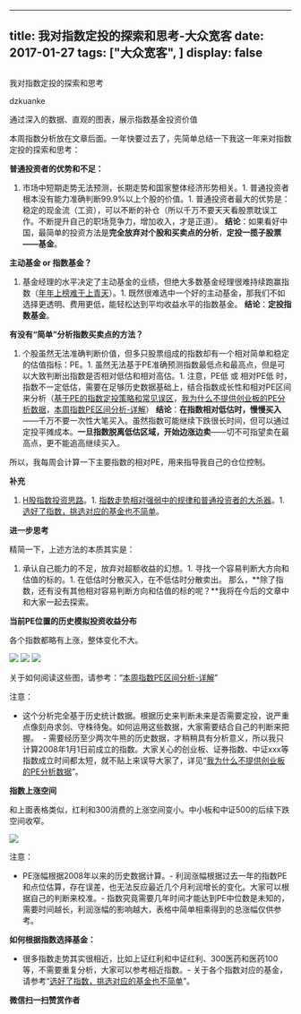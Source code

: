 
---
title:   我对指数定投的探索和思考-大众宽客
date: 2017-01-27
tags: ["大众宽客", ]
display: false
---


## 



我对指数定投的探索和思考




dzkuanke




通过深入的数据、直观的图表，展示指数基金投资价值


本周指数分析放在文章后面。一年快要过去了，先简单总结一下我这一年来对指数定投的探索和思考：



**普通投资者的优势和不足：**
1. 市场中短期走势无法预测，长期走势和国家整体经济形势相关。1. 普通投资者根本没有能力准确判断99.9%以上个股的价值。1. 普通投资者最大的优势是：稳定的现金流（工资），可以不断的补仓（所以千万不要天天看股票耽误工作。不断提升自己的职场竞争力，增加收入，才是正道）。
**结论**：如果看好中国，最简单的投资方法是**完全放弃对个股和买卖点的分析**，**定投一揽子股票——基金**。



**主动基金 or 指数基金？**
1. 基金经理的水平决定了主动基金的业绩，但绝大多数基金经理很难持续跑赢指数（[年年上榜难于上青天](http://mp.weixin.qq.com/s?__biz=MzAwMTc1MDcwNw==&amp;mid=2648271883&amp;idx=1&amp;sn=9f0e8bfcc89e486fb59e335fa281cec2&amp;chksm=82f92fd7b58ea6c1c58d2c659541d471fe32b9224713cdcd869a85edf78d9985c9802dca5ea2&amp;scene=21#wechat_redirect)）。1. 既然很难选中一个好的主动基金，那我们不如选择更透明、费用更低，能轻松达到平均收益水平的指数基金。
**结论**：**定投指数基金**。



**有没有“简单”分析指数买卖点的方法？**
1. 个股虽然无法准确判断价值，但多只股票组成的指数却有一个相对简单和稳定的估值指标：PE。1. 虽然无法基于PE准确预测指数最低点和最高点，但是可以大致判断出指数是否相对低估和相对高估。1. 注意，PE低 或 相对PE低 时，指数不一定低估，需要在足够历史数据基础上，结合指数成长性和相对PE区间来分析（[基于PE的指数定投策略和常见误区](http://mp.weixin.qq.com/s?__biz=MzAwMTc1MDcwNw==&amp;mid=2648271848&amp;idx=1&amp;sn=ff9edb1ada86b6b2edd08de9999dee76&amp;chksm=82f92834b58ea1226c0cc6518fd083686670c7bed45d45a0d819e08f47843420caaae728824d&amp;scene=21#wechat_redirect)，[我为什么不提供创业板的PE分析数据](http://mp.weixin.qq.com/s?__biz=MzAwMTc1MDcwNw==&amp;mid=2648271863&amp;idx=1&amp;sn=534f5bc326b8497c49d734eeb6d6c955&amp;chksm=82f9282bb58ea13d413aa3842ec0d25bc98d9b97f86c88f94b42f150c774d56865d420139605&amp;scene=21#wechat_redirect)，[本周指数PE区间分析-详解](http://mp.weixin.qq.com/s?__biz=MzAwMTc1MDcwNw==&amp;mid=2648271915&amp;idx=1&amp;sn=49ba3ba9ccbce31938b44d337ad17457&amp;chksm=82f92ff7b58ea6e118bfc3103f5893a3cc061b1f7da41b4d404fbc0fa4dc3d8efd88456f681d&amp;scene=21#wechat_redirect)）
**结论**：**在指数相对低估时，慢慢买入**——千万不要一次性大笔买入。虽然指数可能继续下跌很长时间，但可以通过定投平摊成本。**一旦指数脱离低估区域，开始边涨边卖**——切不可指望卖在最高点，更不能追高继续买入。



所以，我每周会计算一下主要指数的相对PE，用来指导我自己的仓位控制。



**补充**
1. [H股指数投资思路](http://mp.weixin.qq.com/s?__biz=MzAwMTc1MDcwNw==&amp;mid=2648271851&amp;idx=1&amp;sn=2aeb4628e081467a2a24929368c2871a&amp;chksm=82f92837b58ea12153cfbf433d537f35bc07467904e496b8dbcdcdb292114ecaafdce23b4339&amp;scene=21#wechat_redirect)。1. [指数走势相对强弱中的规律和普通投资者的大杀器](http://mp.weixin.qq.com/s?__biz=MzAwMTc1MDcwNw==&amp;mid=2648271895&amp;idx=1&amp;sn=f19909fdde51c21b2b817a4df839d219&amp;chksm=82f92fcbb58ea6ddb74259952f94fbc27aebec2ae9af694b63caa6d3014ac02d648d98e6cebf&amp;scene=21#wechat_redirect)。1. [选好了指数，挑选对应的基金也不简单](http://mp.weixin.qq.com/s?__biz=MzAwMTc1MDcwNw==&amp;mid=2648271880&amp;idx=1&amp;sn=d2267d70c34cebfa9294e4e5dea7420d&amp;chksm=82f92fd4b58ea6c202fbf4896f14d8cbe788bdae1f20cc5f25b79fb15baa5dc213fe3701c34c&amp;scene=21#wechat_redirect)。


**进一步思考**

精简一下，上述方法的本质其实是：
1. 承认自己能力的不足，放弃对超额收益的幻想。1. 寻找一个容易判断大方向和估值的标的。1. 在低估时分散买入，在不低估时分散卖出。
那么，**除了指数，还有没有其他相对容易判断方向和估值的标的呢？**我将在今后的文章中和大家一起去探索。







**当前PE位置的历史模拟投资收益分布**



各个指数都略有上涨，整体变化不大。

<img data-s="300,640" data-type="png" src="http://mmbiz.qpic.cn/mmbiz_png/PKw3FQPmhIiazEBA0iaEFQjCNg4Nxib9ft8CkDTABozuvDI2yyU9kcttr3e2wicRD2icm7hE1ZiahyJ2EfjOOEPkHM1A/0?wx_fmt=png" data-ratio="0.5817805383022774" data-w="966"/>



<img data-s="300,640" data-type="png" src="http://mmbiz.qpic.cn/mmbiz_png/PKw3FQPmhIiazEBA0iaEFQjCNg4Nxib9ft8wHzLEsnwbgGBWcD9R6lsOM5CMZo8HdLGyRLVliavXJd1FlFE6CfQ1zA/0?wx_fmt=png" data-ratio="0.6486486486486487" data-w="1258"/>

<img data-s="300,640" data-type="png" src="http://mmbiz.qpic.cn/mmbiz_png/PKw3FQPmhIiazEBA0iaEFQjCNg4Nxib9ft8EYQyicuVY3gyjWt8uhngpqWb7eVGonfUJNPqHACGYznx7zTMfwPjkdA/0?wx_fmt=png" data-ratio="0.6481774960380349" data-w="1262"/>



关于如何阅读这些图，请参考：“[本周指数PE区间分析-详解](http://mp.weixin.qq.com/s?__biz=MzAwMTc1MDcwNw==&amp;mid=2648271915&amp;idx=1&amp;sn=49ba3ba9ccbce31938b44d337ad17457&amp;chksm=82f92ff7b58ea6e118bfc3103f5893a3cc061b1f7da41b4d404fbc0fa4dc3d8efd88456f681d&amp;scene=21#wechat_redirect)”



注意：
- 这个分析完全基于历史统计数据。根据历史来判断未来是否需要定投，说严重点像刻舟求剑、守株待兔。如何运用这些数据，大家需要结合自己的判断来把握。 &nbsp;- 需要经历至少两次牛熊的历史数据，才稍稍具有分析意义，所以我只计算2008年1月1日前成立的指数。大家关心的创业板、证券指数、中证xxx等指数成立时间都太短，就不贴上来误导大家了，详见“[我为什么不提供创业板的PE分析数据](http://mp.weixin.qq.com/s?__biz=MzAwMTc1MDcwNw==&amp;mid=2648271863&amp;idx=1&amp;sn=534f5bc326b8497c49d734eeb6d6c955&amp;chksm=82f9282bb58ea13d413aa3842ec0d25bc98d9b97f86c88f94b42f150c774d56865d420139605&amp;scene=21#wechat_redirect)”。


**指数上涨空间**



和上面表格类似，红利和300消费的上涨空间变小。中小板和中证500的后续下跌空间收窄。

<img data-s="300,640" data-type="png" src="http://mmbiz.qpic.cn/mmbiz_png/PKw3FQPmhIiazEBA0iaEFQjCNg4Nxib9ft8hAAdTn7lFVSk2WFcib3b5d8gYED1kMZ9CPb7K0NuxkiaMtXOLD9uY6Jg/0?wx_fmt=png" data-ratio="0.47904191616766467" data-w="1002"/>



注意：
- PE涨幅根据2008年以来的历史数据计算。- 利润涨幅根据过去一年的指数PE和点位估算，存在误差，也无法反应最近几个月利润增长的变化。大家可以根据自己的判断来校准。- 指数究竟需要几年时间才能达到PE中位数是未知的，需要时间越长，利润涨幅的影响越大，表格中简单相乘得到的总涨幅仅供参考。




**如何根据指数选择基金：**
- 很多指数走势其实很相近，比如上证红利和中证红利、300医药和医药100等，不需要重复分析，大家可以参考相近指数。- 关于各个指数对应的基金，请参考“[选好了指数，挑选对应的基金也不简单](http://mp.weixin.qq.com/s?__biz=MzAwMTc1MDcwNw==&amp;mid=2648271880&amp;idx=1&amp;sn=d2267d70c34cebfa9294e4e5dea7420d&amp;chksm=82f92fd4b58ea6c202fbf4896f14d8cbe788bdae1f20cc5f25b79fb15baa5dc213fe3701c34c&amp;scene=21#wechat_redirect)”。



**微信扫一扫赞赏作者**














